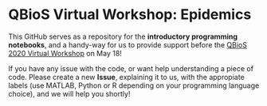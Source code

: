 # QBioS Virtual Workshop: Epidemics


This GitHub serves as a repository for the **introductory programming notebooks**, and a handy-way for us to provide support before the [QBioS 2020 Virtual Workshop](http://workshop2020.qbios.gatech.edu/) on May 18!

If you have any issue with the code, or want help understanding a piece of code. Please create a new **Issue**, explaining it to us, with the appropiate labels (use MATLAB, Python or R depending on your programming language choice), and we will help you shortly! 
